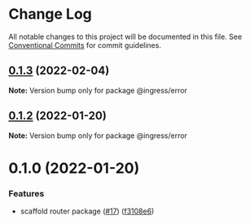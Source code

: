 # Change Log

All notable changes to this project will be documented in this file.
See [Conventional Commits](https://conventionalcommits.org) for commit guidelines.

## [0.1.3](https://me.github.com/ingress/ingress/compare/@ingress/error@0.1.2...@ingress/error@0.1.3) (2022-02-04)

**Note:** Version bump only for package @ingress/error





## [0.1.2](https://me.github.com/ingress/ingress/compare/@ingress/error@0.1.0...@ingress/error@0.1.2) (2022-01-20)

**Note:** Version bump only for package @ingress/error





# 0.1.0 (2022-01-20)


### Features

* scaffold router package ([#17](https://me.github.com/ingress/ingress/issues/17)) ([f3108e6](https://me.github.com/ingress/ingress/commit/f3108e6a9fafb295f2d782733e5aeafaad29a5e3))
